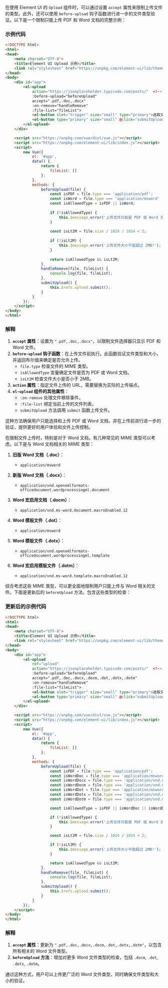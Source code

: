 在使用 Element UI 的 `Upload` 组件时，可以通过设置 `accept` 属性来限制上传文件的类型。此外，还可以使用 `before-upload` 钩子函数进行进一步的文件类型验证。以下是一个限制只能上传 PDF 和 Word 文档的完整示例：

### 示例代码

```html
<!DOCTYPE html>
<html>
<head>
    <meta charset="UTF-8">
    <title>Element UI Upload 示例</title>
    <link rel="stylesheet" href="https://unpkg.com/element-ui/lib/theme-chalk/index.css">
</head>
<body>
    <div id="app">
        <el-upload
            action="https://jsonplaceholder.typicode.com/posts/"  <!-- 此 URL 仅为示例，需替换为实际的上传端点 -->
            :before-upload="beforeUpload"
            accept=".pdf,.doc,.docx"
            :on-remove="handleRemove"
            :file-list="fileList">
            <el-button slot="trigger" size="small" type="primary">选取文件</el-button>
            <el-button type="primary" size="small" @click="submitUpload">上传到服务器</el-button>
        </el-upload>
    </div>

    <script src="https://unpkg.com/vue/dist/vue.js"></script>
    <script src="https://unpkg.com/element-ui/lib/index.js"></script>
    <script>
        new Vue({
            el: '#app',
            data() {
                return {
                    fileList: []
                };
            },
            methods: {
                beforeUpload(file) {
                    const isPDF = file.type === 'application/pdf';
                    const isWord = file.type === 'application/msword' || file.type === 'application/vnd.openxmlformats-officedocument.wordprocessingml.document';
                    const isAllowedType = isPDF || isWord;
                    
                    if (!isAllowedType) {
                        this.$message.error('上传文件只能是 PDF 或 Word 文档!');
                    }
                    
                    const isLt2M = file.size / 1024 / 1024 < 2;
                    
                    if (!isLt2M) {
                        this.$message.error('上传文件大小不能超过 2MB!');
                    }
                    
                    return isAllowedType && isLt2M;
                },
                handleRemove(file, fileList) {
                    console.log(file, fileList);
                },
                submitUpload() {
                    this.$refs.upload.submit();
                }
            }
        });
    </script>
</body>
</html>
```

### 解释

1. **`accept` 属性**：设置为 `".pdf,.doc,.docx"`，以限制文件选择器只显示 PDF 和 Word 文件。
2. **`before-upload` 钩子函数**：在上传文件前执行。此函数验证文件类型和大小，并返回布尔值来确定是否允许上传。
   - `file.type` 检查文件的 MIME 类型。
   - `isAllowedType` 变量确定文件是否为 PDF 或 Word 文档。
   - `isLt2M` 检查文件大小是否小于 2MB。
3. **`action` 属性**：指定文件上传的 URL，需要替换为实际的上传端点。
4. **`el-upload` 组件的其他属性**：
   - `:on-remove` 处理文件移除事件。
   - `:file-list` 绑定当前上传的文件列表。
   - `submitUpload` 方法调用 `submit` 函数上传文件。

这种方法确保用户只能选择和上传 PDF 或 Word 文档，并在上传前进行进一步的验证，提供更好的用户体验和文件上传控制。



在限制文件上传时，特别是对于 Word 文档，有几种常见的 MIME 类型可以考虑。以下是与 Word 文档相关的 MIME 类型：

1. **旧版 Word 文档（.doc）**：
   - `application/msword`

2. **新版 Word 文档（.docx）**：
   - `application/vnd.openxmlformats-officedocument.wordprocessingml.document`

3. **Word 宏启用文档（.docm）**：
   - `application/vnd.ms-word.document.macroEnabled.12`

4. **Word 模板文件（.dot）**：
   - `application/msword`

5. **Word 模板文件（.dotx）**：
   - `application/vnd.openxmlformats-officedocument.wordprocessingml.template`

6. **Word 宏启用模板文件（.dotm）**：
   - `application/vnd.ms-word.template.macroEnabled.12`

综合考虑这些 MIME 类型，可以更全面地限制用户只能上传与 Word 相关的文件。下面是更新后的 `beforeUpload` 方法，包含这些类型的检查：

### 更新后的示例代码

```html
<!DOCTYPE html>
<html>
<head>
    <meta charset="UTF-8">
    <title>Element UI Upload 示例</title>
    <link rel="stylesheet" href="https://unpkg.com/element-ui/lib/theme-chalk/index.css">
</head>
<body>
    <div id="app">
        <el-upload
            ref="upload"
            action="https://jsonplaceholder.typicode.com/posts/"  <!-- 此 URL 仅为示例，需替换为实际的上传端点 -->
            :before-upload="beforeUpload"
            accept=".pdf,.doc,.docx,.docm,.dot,.dotx,.dotm"
            :on-remove="handleRemove"
            :file-list="fileList">
            <el-button slot="trigger" size="small" type="primary">选取文件</el-button>
            <el-button type="primary" size="small" @click="submitUpload">上传到服务器</el-button>
        </el-upload>
    </div>

    <script src="https://unpkg.com/vue/dist/vue.js"></script>
    <script src="https://unpkg.com/element-ui/lib/index.js"></script>
    <script>
        new Vue({
            el: '#app',
            data() {
                return {
                    fileList: []
                };
            },
            methods: {
                beforeUpload(file) {
                    const isPDF = file.type === 'application/pdf';
                    const isWordDoc = file.type === 'application/msword';
                    const isWordDocx = file.type === 'application/vnd.openxmlformats-officedocument.wordprocessingml.document';
                    const isWordDocm = file.type === 'application/vnd.ms-word.document.macroEnabled.12';
                    const isWordDot = file.type === 'application/msword';
                    const isWordDotx = file.type === 'application/vnd.openxmlformats-officedocument.wordprocessingml.template';
                    const isWordDotm = file.type === 'application/vnd.ms-word.template.macroEnabled.12';

                    const isAllowedType = isPDF || isWordDoc || isWordDocx || isWordDocm || isWordDot || isWordDotx || isWordDotm;

                    if (!isAllowedType) {
                        this.$message.error('上传文件只能是 PDF 或 Word 文档!');
                    }

                    const isLt2M = file.size / 1024 / 1024 < 2;

                    if (!isLt2M) {
                        this.$message.error('上传文件大小不能超过 2MB!');
                    }

                    return isAllowedType && isLt2M;
                },
                handleRemove(file, fileList) {
                    console.log(file, fileList);
                },
                submitUpload() {
                    this.$refs.upload.submit();
                }
            }
        });
    </script>
</body>
</html>
```

### 解释

1. **`accept` 属性**：更新为 `".pdf,.doc,.docx,.docm,.dot,.dotx,.dotm"`，以包含所有相关的 Word 文件类型。
2. **`beforeUpload` 方法**：增加对更多 Word 文件类型的检查，包括 `.docm`, `.dot`, `.dotx`, `.dotm`。

通过这种方式，用户可以上传更广泛的 Word 文件类型，同时确保文件类型和大小的验证。
